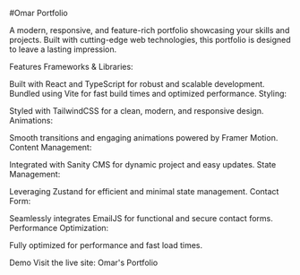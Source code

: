 #Omar Portfolio

A modern, responsive, and feature-rich portfolio showcasing your skills and projects. Built with cutting-edge web technologies, this portfolio is designed to leave a lasting impression.

Features
Frameworks & Libraries:

Built with React and TypeScript for robust and scalable development.
Bundled using Vite for fast build times and optimized performance.
Styling:

Styled with TailwindCSS for a clean, modern, and responsive design.
Animations:

Smooth transitions and engaging animations powered by Framer Motion.
Content Management:

Integrated with Sanity CMS for dynamic project and easy updates.
State Management:

Leveraging Zustand for efficient and minimal state management.
Contact Form:

Seamlessly integrates EmailJS for functional and secure contact forms.
Performance Optimization:

Fully optimized for performance and fast load times.

Demo
Visit the live site: Omar's Portfolio
